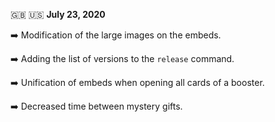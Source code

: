 🇬🇧 🇺🇸 **July 23, 2020**

➡️ Modification of the large images on the embeds.

➡️ Adding the list of versions to the `release` command.

➡️ Unification of embeds when opening all cards of a booster.

➡️ Decreased time between mystery gifts.